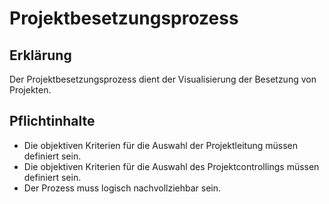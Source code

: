 # Projektbesetzungsprozess

## Erklärung

Der Projektbesetzungsprozess dient der Visualisierung der Besetzung von Projekten.

## Pflichtinhalte

- Die objektiven Kriterien für die Auswahl der Projektleitung müssen definiert sein.
- Die objektiven Kriterien für die Auswahl des Projektcontrollings müssen definiert sein.
- Der Prozess muss logisch nachvollziehbar sein.
